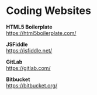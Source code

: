 # Coding Websites

<b>HTML5 Boilerplate</b><br/>
https://html5boilerplate.com/

<b>JSFiddle</b><br/>
https://jsfiddle.net/

<b>GitLab</b><br/>
https://gitlab.com/

<b>Bitbucket</b><br/>
https://bitbucket.org/
